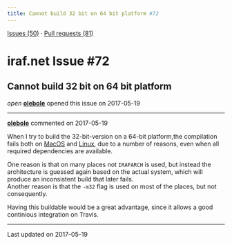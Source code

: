 ```yaml
---
title: Cannot build 32 bit on 64 bit platform #72
---
```


[Issues (50)](https://iraf-community.github.io/iraf-v216/issues) · [Pull requests (81)](https://iraf-community.github.io/iraf-v216/issues/pulls)

# iraf.net Issue #72
## Cannot build 32 bit on 64 bit platform
*open* **[olebole](https://github.com/olebole)** opened this issue on 2017-05-19

- - - -

**[olebole](https://github.com/olebole)** commented on 2017-05-19

When I try to build the 32-bit-version on a 64-bit platform,the compilation fails both on [MacOS](https://travis-ci.org/olebole/iraf-v216/jobs/233881437) and [Linux](https://travis-ci.org/olebole/iraf-v216/jobs/233881434), due to a number of reasons, even when all required dependencies are available.  
  
One reason is that on many places not `IRAFARCH` is used, but instead the architecture is guessed again based on the actual system, which will produce an inconsistent build that later fails.  
Another reason is that the `-m32`  flag is used on most of the places, but not consequently.  
  
Having this buildable would be a great advantage, since it allows a good continious integration on Travis.

- - - -

Last updated on 2017-05-19
